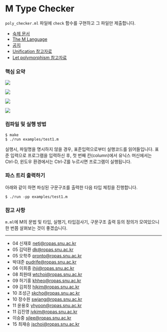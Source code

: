 M Type Checker
========
`poly_checker.ml` 파일에 `check` 함수를 구현하고 그 파일만 제출합니다.

* [숙제 문서](http://ropas.snu.ac.kr/~kwang/4190.310/15/hw8.pdf)
* [The M Language](http://ropas.snu.ac.kr/~kwang/4190.310/14/M.pdf)
* [공지](https://ropas.snu.ac.kr/phpbb/viewtopic.php?t=5199)
* [Unification 참고자료](http://ropas.snu.ac.kr/~kwang/4190.310/08/5-1poly-type.pdf)
* [Let polymorphism 참고자료](http://ropas.snu.ac.kr/~kwang/4190.310/08/5-1poly-type.pdf)

### 핵심 요약

![](http://i.imgur.com/cpw0Mds.png)

![](http://i.imgur.com/Hc7tIVS.png)

![](http://i.imgur.com/tYnxglM.png)

![](http://i.imgur.com/D3xscYa.png)

### 컴파일 및 실행 방법

    $ make
    $ ./run examples/test1.m

실행시, 파일명을 명시하지 않을 경우, 표준입력으로부터 실행코드를 읽어들입니다.
표준 입력으로 프로그램을 입력하신 후, 첫 번째 칸(column)에서
유닉스 머신에서는 Ctrl-D, 윈도우 환경에서는 Ctrl-Z를 누르시면
프로그램이 실행됩니다.

### 파스 트리 출력하기
아래와 같이 하면 파싱된 구문구조를 출력한 다음 타입 체킹을 진행합니다.

    $ ./run -pp examples/test1.m

### 참고 사항
`m.ml`에 M의 문법 및 타입, 실행기, 타입검사기, 구문구조 출력 등의
정의가 모여있으니 한 번쯤 살펴보는 것이 좋겠습니다.

--------

* 04 신재호 <netj@ropas.snu.ac.kr>
* 05 김덕환 <dk@ropas.snu.ac.kr>
* 05 오학주 <pronto@ropas.snu.ac.kr>
*    박대준 <pudrife@ropas.snu.ac.kr>
* 06 이희종 <ihji@ropas.snu.ac.kr>
* 08 최원태 <wtchoi@ropas.snu.ac.kr>
* 09 허기홍 <khheo@ropas.snu.ac.kr>
* 09 김희정 <hjkim@ropas.snu.ac.kr>
* 10 조성근 <skcho@ropas.snu.ac.kr>
* 10 장수원 <swjang@ropas.snu.ac.kr>
* 11 윤용호 <yhyoon@ropas.snu.ac.kr>
* 11 김진영 <jykim@ropas.snu.ac.kr>
*    이승중 <sjlee@ropas.snu.ac.kr>
* 15 최재승 <jschoi@ropas.snu.ac.kr>
